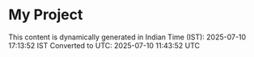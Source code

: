 # My Project

This content is dynamically generated in Indian Time (IST): 2025-07-10 17:13:52 IST
Converted to UTC: 2025-07-10 11:43:52 UTC
